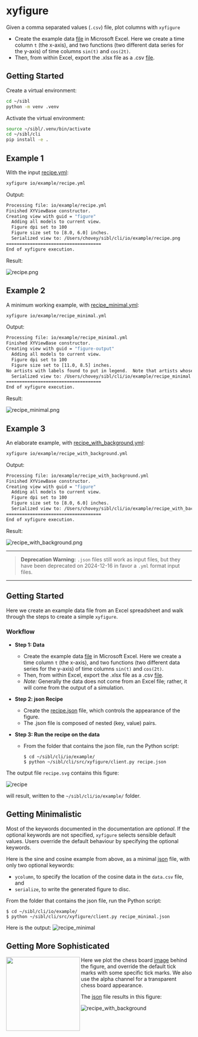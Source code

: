 # xyfigure

Given a comma separated values (`.csv`) file, plot columns with `xyfigure`

* Create the example data [file](data.xlsx) in Microsoft Excel.  Here we create a time column `t` (the x-axis), and two functions (two different data series for the y-axis) of time columns `sin(t)` and `cos(2t)`.  
* Then, from within Excel, export the .xlsx file as a .csv [file](data.csv).

## Getting Started

Create a virtual environment:

```sh
cd ~/sibl
python -m venv .venv
```

Activate the virtual environment:

```sh
source ~/sibl/.venv/bin/activate
cd ~/sibl/cli
pip install -e .
```

## Example 1

With the input [recipe.yml](recipe.yml):

```sh
xyfigure io/example/recipe.yml
```

Output:

```sh
Processing file: io/example/recipe.yml
Finished XYViewBase constructor.
Creating view with guid = "figure"
  Adding all models to current view.
  Figure dpi set to 100
  Figure size set to [8.0, 6.0] inches.
  Serialized view to: /Users/chovey/sibl/cli/io/example/recipe.png
====================================
End of xyfigure execution.
```

Result:

![recipe.png](recipe.png)

## Example 2

A minimum working example, with [recipe_minimal.yml](recipe_minimal.yml):

```sh
xyfigure io/example/recipe_minimal.yml
```

Output:

```sh
Processing file: io/example/recipe_minimal.yml
Finished XYViewBase constructor.
Creating view with guid = "figure-output"
  Adding all models to current view.
  Figure dpi set to 100
  Figure size set to [11.0, 8.5] inches.
No artists with labels found to put in legend.  Note that artists whose label start with an underscore are ignored when legend() is called with no argument.
  Serialized view to: /Users/chovey/sibl/cli/io/example/recipe_minimal.png
====================================
End of xyfigure execution.
```

Result:

![recipe_minimal.png](recipe_minimal.png)

## Example 3

An elaborate example, with [recipe_with_background.yml](recipe_with_background.yml):

```sh
xyfigure io/example/recipe_with_background.yml
```

Output:

```sh
Processing file: io/example/recipe_with_background.yml
Finished XYViewBase constructor.
Creating view with guid = "figure"
  Adding all models to current view.
  Figure dpi set to 100
  Figure size set to [8.0, 6.0] inches.
  Serialized view to: /Users/chovey/sibl/cli/io/example/recipe_with_background.png
====================================
End of xyfigure execution.
```

Result:

![recipe_with_background.png](recipe_with_background.png)

---
> **Deprecation Warning:**
> `.json` files still work as input files, but they have been deprecated on 2024-12-16 in favor a `.yml` format input files.
---

## Getting Started

Here we create an example data file from an Excel spreadsheet and walk through the steps to create a simple `xyfigure`.

### Workflow

* **Step 1: Data** 
  * Create the example data [file](data.xlsx) in Microsoft Excel.  Here we create a time column `t` (the x-axis), and two functions (two different data series for the y-axis) of time columns `sin(t)` and `cos(2t)`.  
  * Then, from within Excel, export the .xlsx file as a .csv [file](data.csv).
  * *Note:* Generally the data does not come from an Excel file; rather, it will come from the output of a simulation.

* **Step 2: json Recipe**
  * Create the [recipe.json](recipe.json) file, which controls the appearance of the figure.
  * The .json file is composed of nested (key, value) pairs.

* **Step 3: Run the recipe on the data**
  * From the folder that contains the json file, run the Python script:
    ```console
    $ cd ~/sibl/cli/io/example/
    $ python ~/sibl/cli/src/xyfigure/client.py recipe.json 
    ```

The output file `recipe.svg` contains this figure:

![recipe](recipe.svg)

will result, written to the `~/sibl/cli/io/example/` folder.

## Getting Minimalistic

Most of the keywords documented in the documentation are *optional*.  If the optional keywords are not specified, `xyfigure` selects sensible default values.  Users override the default behaviour by specifying the optional keywords.  

Here is the sine and cosine example from above, as a minimal [json](recipe_minimal.json) file, with only two optional keywords:

* `ycolumn`, to specify the location of the cosine data in the `data.csv` file, and
* `serialize`, to write the generated figure to disc.

From the folder that contains the json file, run the Python script:
```console
$ cd ~/sibl/cli/io/example/
$ python ~/sibl/cli/src/xyfigure/client.py recipe_minimal.json 
```

Here is the output: ![recipe_minimal](recipe_minimal.svg)

## Getting More Sophisticated

Here we plot the chess board [image](chess_800_800_px.png) <img align="left" width="200" height="200" src="chess_800_800_px.png"> behind the figure, and override the default tick marks with some specific tick marks.  We also use the alpha channel for a transparent chess board appearance.

The [json](recipe_with_background.json) file results in this figure:

![recipe_with_background](recipe_with_background.svg)
